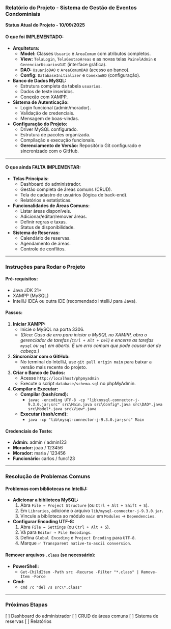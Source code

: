 ### **Relatório do Projeto - Sistema de Gestão de Eventos Condominiais**

**Status Atual do Projeto - 10/09/2025**

#### **O que foi IMPLEMENTADO:**
* **Arquitetura:**
    * **Model:** Classes `Usuario` e `AreaComum` com atributos completos.
    * **View:** `TelaLogin`, `TelaGestaoAreas` e as novas telas `PainelAdmin` e `GerenciarUsuariosGUI` (interface gráfica).
    * **DAO:** `UsuarioDAO` e `AreaComumDAO` (acesso ao banco).
    * **Config:** `DatabaseInitializer` e `ConexaoBD` (configuração).
* **Banco de Dados MySQL:**
    * Estrutura completa da tabela `usuarios`.
    * Dados de teste inseridos.
    * Conexão com XAMPP.
* **Sistema de Autenticação:**
    * Login funcional (admin/morador).
    * Validação de credenciais.
    * Mensagem de boas-vindas.
* **Configuração do Projeto:**
    * Driver MySQL configurado.
    * Estrutura de pacotes organizada.
    * Compilação e execução funcionais.
    * **Gerenciamento de Versão:** Repositório Git configurado e sincronizado com o GitHub.

---

#### **O que ainda FALTA IMPLEMENTAR:**
* **Telas Principais:**
    * Dashboard do administrador.
    * Gestão completa de áreas comuns (CRUD).
    * Tela de cadastro de usuários (lógica de back-end).
    * Relatórios e estatísticas.
* **Funcionalidades de Áreas Comuns:**
    * Listar áreas disponíveis.
    * Adicionar/editar/remover áreas.
    * Definir regras e taxas.
    * Status de disponibilidade.
* **Sistema de Reservas:**
    * Calendário de reservas.
    * Agendamento de áreas.
    * Controle de conflitos.

---

### **Instruções para Rodar o Projeto**

#### **Pré-requisitos:**
* Java JDK 21+
* XAMPP (MySQL)
* IntelliJ IDEA ou outra IDE (recomendado IntelliJ para Java).

#### **Passos:**
1.  **Iniciar XAMPP:**
    * Inicie o MySQL na porta 3306.
    * *(Dica: Caso de erro para iniciar o MySQL no XAMPP, abra o gerenciador de tarefas (`Ctrl + Alt + Del`) e encerre as tarefas `mysql` ou `sql` em aberto. É um erro comum que pode causar dor de cabeça.)*
2.  **Sincronizar com o GitHub:**
    * No terminal do IntelliJ, use `git pull origin main` para baixar a versão mais recente do projeto.
3.  **Criar o Banco de Dados:**
    * Acesse `http://localhost/phpmyadmin`
    * Execute o script `database/schema.sql` no phpMyAdmin.
4.  **Compilar e Executar:**
    * **Compilar (bash/cmd):**
        * `javac -encoding UTF-8 -cp "lib\mysql-connector-j-9.3.0.jar;src" src\Main.java src\Config*.java src\DAO*.java src\Model*.java src\View*.java`
    * **Executar (bash/cmd):**
        * `java -cp "lib\mysql-connector-j-9.3.0.jar;src" Main`

#### **Credenciais de Teste:**
* **Admin:** admin / admin123
* **Morador:** joao / 123456
* **Morador:** maria / 123456
* **Funcionário:** carlos / func123

---

### **Resolução de Problemas Comuns**

#### **Problemas com bibliotecas no IntelliJ:**
* **Adicionar a biblioteca MySQL:**
    1.  Abra `File → Project Structure` (ou `Ctrl + Alt + Shift + S`).
    2.  Em `Libraries`, adicione o arquivo `lib/mysql-connector-j-9.3.0.jar`.
    3.  Vincule a biblioteca ao módulo `main` em `Modules` → `Dependencies`.
* **Configurar Encoding UTF-8:**
    1.  Abra `File → Settings` (ou `Ctrl + Alt + S`).
    2.  Vá para `Editor → File Encodings`.
    3.  Defina `Global Encoding` e `Project Encoding` para `UTF-8`.
    4.  Marque `✅ Transparent native-to-ascii conversion`.

#### **Remover arquivos `.class` (se necessário):**
* **PowerShell:**
    * `Get-ChildItem -Path src -Recurse -Filter "*.class" | Remove-Item -Force`
* **Cmd:**
    * `cmd /c "del /s src\*.class"`

---

### **Próximas Etapas**
[ ] Dashboard do administrador
[ ] CRUD de áreas comuns
[ ] Sistema de reservas
[ ] Relatórios
